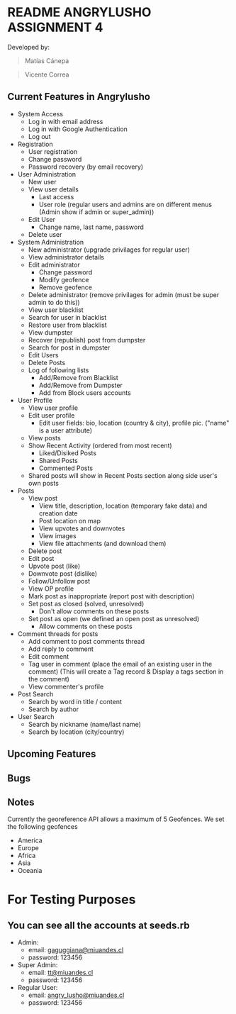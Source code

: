# README ANGRYLUSHO ASSIGNMENT 4

Developed by:

> Matías Cánepa

> Vicente Correa
  

## Current Features in Angrylusho

- System Access 
  - Log in with email address
  - Log in with Google Authentication
  - Log out
- Registration
  - User registration
  - Change password
  - Password recovery (by email recovery)
- User Administration
  - New user
  - View user details
    - Last access
    - User role (regular users and admins are on different menus (Admin show if admin or super_admin))
  - Edit User
    - Change name, last name, password
  - Delete user
- System Administration
  - New administrator (upgrade privilages for regular user)
  - View administrator details
  - Edit administrator
    - Change password
    - Modify geofence
    - Remove geofence
  - Delete administrator (remove privilages for admin (must be super admin to do this))
  - View user blacklist
  - Search for user in blacklist
  - Restore user from blacklist
  - View dumpster
  - Recover (republish) post from dumpster
  - Search for post in dumpster
  - Edit Users
  - Delete Posts
  - Log of following lists
    - Add/Remove from Blacklist
    - Add/Remove from Dumpster
    - Add from Block users accounts
- User Profile
  - View user profile
  - Edit user profile
    - Edit user fields: bio, location (country & city), profile pic. ("name" is a user attribute)
  - View posts
  - Show Recent Activity (ordered from most recent)
    - Liked/Disiked Posts
    - Shared Posts
    - Commented Posts
  - Shared posts will show in Recent Posts section along side user's own posts
- Posts
  - View post
    - View title, description, location (temporary fake data) and creation date
    - Post location on map
    - View upvotes and downvotes
    - View images
    - View file attachments (and download them)
  - Delete post
  - Edit post
  - Upvote post (like)
  - Downvote post (dislike)
  - Follow/Unfollow post
  - View OP profile
  - Mark post as inappropriate (report post with description)
  - Set post as closed (solved, unresolved)
    - Don't allow comments on these posts
  - Set post as open (we defined an open post as unresolved)
    - Allow comments on these posts
- Comment threads for posts
  - Add comment to post comments thread
  - Add reply to comment
  - Edit comment
  - Tag user in comment (place the email of an existing user in the comment) (This will create a Tag record & Display a tags section in the comment)
  - View commenter's profile
- Post Search
  - Search by word in title / content
  - Search by author
- User Search
  - Search by nickname (name/last name)
  - Search by location (city/country)

## Upcoming Features


## Bugs


## Notes
Currently the georeference API allows a maximum of 5 Geofences. We set the following geofences
- America
- Europe
- Africa
- Asia
- Oceania

# For Testing Purposes
## You can see all the accounts at seeds.rb
* Admin:
  - email: gaguggiana@miuandes.cl
  - password: 123456
* Super Admin:
  - email: tt@miuandes.cl
  - password: 123456
* Regular User:
  - email: angry_lusho@miuandes.cl
  - password: 123456
  
